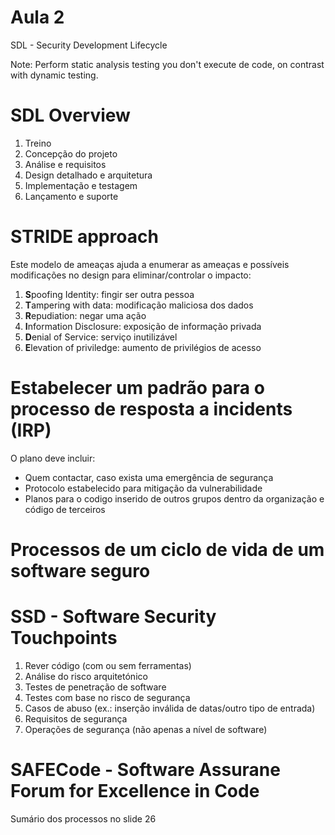 # Aula 2

SDL - Security Development Lifecycle

Note: Perform static analysis testing you don't execute de code, on contrast with dynamic testing.

# SDL Overview
1. Treino
2. Concepção do projeto
3. Análise e requisitos
4. Design detalhado e arquitetura
5. Implementação e testagem
6. Lançamento e suporte

# STRIDE approach
Este modelo de ameaças ajuda a enumerar as ameaças e possíveis modificações no design para eliminar/controlar o impacto:
1. **S**poofing Identity: fingir ser outra pessoa
2. **T**ampering with data: modificação maliciosa dos dados
3. **R**epudiation: negar uma ação
4. **I**nformation Disclosure: exposição de informação privada
5. **D**enial of Service: serviço inutilizável
6. **E**levation of priviledge: aumento de privilégios de acesso

# Estabelecer um padrão para o processo de resposta a incidents (IRP)
O plano deve incluir:
 - Quem contactar, caso exista uma emergência de segurança
 - Protocolo estabelecido para mitigação da vulnerabilidade
 - Planos para o codigo inserido de outros grupos dentro da organização e código de terceiros

# Processos de um ciclo de vida de um software seguro

# SSD - Software Security Touchpoints
1. Rever código (com ou sem ferramentas)
2. Análise do risco arquitetónico
3. Testes de penetração de software
4. Testes com base no risco de segurança
5. Casos de abuso (ex.: inserção inválida de datas/outro tipo de entrada)
6. Requisitos de segurança
7. Operações de segurança (não apenas a nível de software)


# SAFECode - Software Assurane Forum for Excellence in Code


Sumário dos processos no slide 26